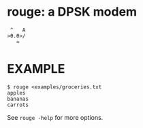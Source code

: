 # rouge: a DPSK modem

```text
 ^   A
>θ.θ>/
   ≈
```

# EXAMPLE

```console
$ rouge <examples/groceries.txt
apples
bananas
carrots
```

See `rouge -help` for more options.
